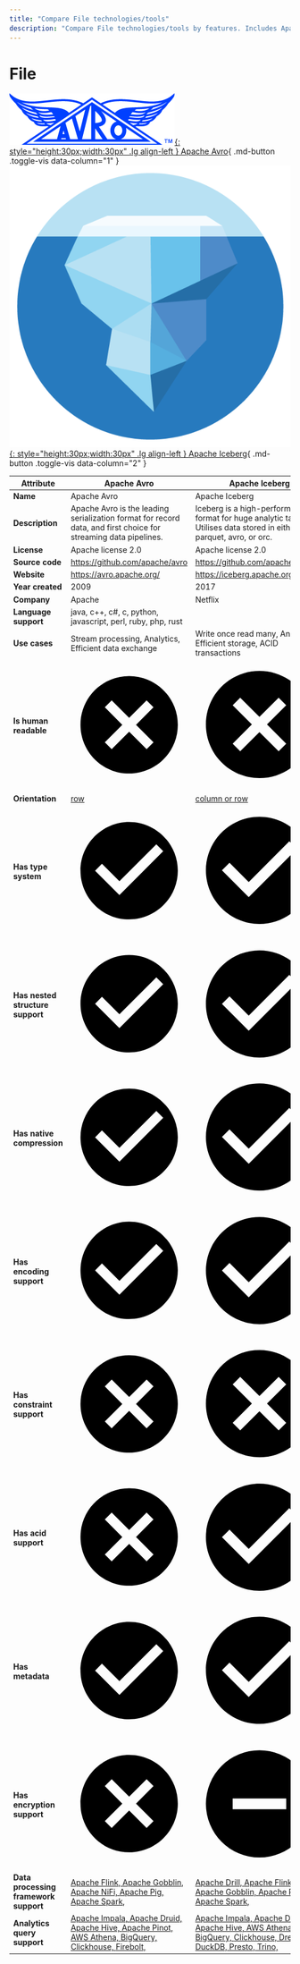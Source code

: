 ```yaml
---
title: "Compare File technologies/tools"
description: "Compare File technologies/tools by features. Includes Apache Avro vs Apache Iceberg."
---
```

# File

[![Apache Avro logo](../../assets/logo/avro.png){: style="height:30px;width:30px" .lg align-left } Apache Avro](){ .md-button .toggle-vis data-column="1" }
[![Apache Iceberg logo](../../assets/logo/iceberg.png){: style="height:30px;width:30px" .lg align-left } Apache Iceberg](){ .md-button .toggle-vis data-column="2" }


<table id="example" class="stripe hover row-border compact" style="width:100%">
    <thead>
        <tr>
            <th>Attribute</th>
            <th>Apache Avro</th>
            <th>Apache Iceberg</th>
        </tr>
    </thead>
    <tbody>
        <tr>
            <td><b>Name</b></td>
            <td>Apache Avro</td>
            <td>Apache Iceberg</td>
        </tr>
        <tr>
            <td><b>Description</b></td>
            <td>Apache Avro is the leading serialization format for record data, and first choice for streaming data pipelines.</td>
            <td>Iceberg is a high-performance format for huge analytic tables. Utilises data stored in either parquet, avro, or orc.</td>
        </tr>
        <tr>
            <td><b>License</b></td>
            <td>Apache license 2.0</td>
            <td>Apache license 2.0</td>
        </tr>
        <tr>
            <td><b>Source code</b></td>
            <td><a href="https://github.com/apache/avro">https://github.com/apache/avro</a></td>
            <td><a href="https://github.com/apache/iceberg">https://github.com/apache/iceberg</a></td>
        </tr>
        <tr>
            <td><b>Website</b></td>
            <td><a href="https://avro.apache.org/">https://avro.apache.org/</a></td>
            <td><a href="https://iceberg.apache.org/">https://iceberg.apache.org/</a></td>
        </tr>
        <tr>
            <td><b>Year created</b></td>
            <td>2009</td>
            <td>2017</td>
        </tr>
        <tr>
            <td><b>Company</b></td>
            <td>Apache</td>
            <td>Netflix</td>
        </tr>
        <tr>
            <td><b>Language support</b></td>
            <td>java, c++, c#, c, python, javascript, perl, ruby, php, rust</td>
            <td></td>
        </tr>
        <tr>
            <td><b>Use cases</b></td>
            <td>Stream processing, Analytics, Efficient data exchange</td>
            <td>Write once read many, Analytics, Efficient storage, ACID transactions</td>
        </tr>
        <tr>
            <td><b>Is human readable</b></td>
            <td>    <span class="twemoji red-cross"><svg xmlns="http://www.w3.org/2000/svg" viewBox="0 0 24 24"><path d="M12 2c5.53 0 10 4.47 10 10s-4.47 10-10 10S2 17.53 2 12 6.47 2 12 2m3.59 5L12 10.59 8.41 7 7 8.41 10.59 12 7 15.59 8.41 17 12 13.41 15.59 17 17 15.59 13.41 12 17 8.41 15.59 7Z"></path></svg></span>
            <div style="display: none">no</div>
</td>
            <td>    <span class="twemoji red-cross"><svg xmlns="http://www.w3.org/2000/svg" viewBox="0 0 24 24"><path d="M12 2c5.53 0 10 4.47 10 10s-4.47 10-10 10S2 17.53 2 12 6.47 2 12 2m3.59 5L12 10.59 8.41 7 7 8.41 10.59 12 7 15.59 8.41 17 12 13.41 15.59 17 17 15.59 13.41 12 17 8.41 15.59 7Z"></path></svg></span>
            <div style="display: none">no</div>
</td>
        </tr>
        <tr>
            <td><b>Orientation</b></td>
            <td><a href="https://orc.apache.org/specification/ORCv2/#motivation">row</a></td>
            <td><a href="https://iceberg.apache.org/docs/latest/configuration/">column or row</a></td>
        </tr>
        <tr>
            <td><b>Has type system</b></td>
            <td><a href="https://avro.apache.org/docs/current/specification/#schema-declaration">    <span class="twemoji green-tick"><svg xmlns="http://www.w3.org/2000/svg" viewBox="0 0 24 24"><path d="M12 2C6.5 2 2 6.5 2 12s4.5 10 10 10 10-4.5 10-10S17.5 2 12 2m-2 15-5-5 1.41-1.41L10 14.17l7.59-7.59L19 8l-9 9Z"></path></svg></span>
            <div href="https://avro.apache.org/docs/current/specification/#schema-declaration" style="display: none">yes</div>
</a></td>
            <td><a href="https://iceberg.apache.org/docs/latest/schemas/">    <span class="twemoji green-tick"><svg xmlns="http://www.w3.org/2000/svg" viewBox="0 0 24 24"><path d="M12 2C6.5 2 2 6.5 2 12s4.5 10 10 10 10-4.5 10-10S17.5 2 12 2m-2 15-5-5 1.41-1.41L10 14.17l7.59-7.59L19 8l-9 9Z"></path></svg></span>
            <div href="https://iceberg.apache.org/docs/latest/schemas/" style="display: none">yes</div>
</a></td>
        </tr>
        <tr>
            <td><b>Has nested structure support</b></td>
            <td><a href="https://avro.apache.org/docs/current/specification/#schema-declaration">    <span class="twemoji green-tick"><svg xmlns="http://www.w3.org/2000/svg" viewBox="0 0 24 24"><path d="M12 2C6.5 2 2 6.5 2 12s4.5 10 10 10 10-4.5 10-10S17.5 2 12 2m-2 15-5-5 1.41-1.41L10 14.17l7.59-7.59L19 8l-9 9Z"></path></svg></span>
            <div href="https://avro.apache.org/docs/current/specification/#schema-declaration" style="display: none">yes</div>
</a></td>
            <td><a href="https://iceberg.apache.org/docs/latest/schemas/">    <span class="twemoji green-tick"><svg xmlns="http://www.w3.org/2000/svg" viewBox="0 0 24 24"><path d="M12 2C6.5 2 2 6.5 2 12s4.5 10 10 10 10-4.5 10-10S17.5 2 12 2m-2 15-5-5 1.41-1.41L10 14.17l7.59-7.59L19 8l-9 9Z"></path></svg></span>
            <div href="https://iceberg.apache.org/docs/latest/schemas/" style="display: none">yes</div>
</a></td>
        </tr>
        <tr>
            <td><b>Has native compression</b></td>
            <td><a href="https://avro.apache.org/docs/current/specification/#object-container-files">    <span class="twemoji green-tick"><svg xmlns="http://www.w3.org/2000/svg" viewBox="0 0 24 24"><path d="M12 2C6.5 2 2 6.5 2 12s4.5 10 10 10 10-4.5 10-10S17.5 2 12 2m-2 15-5-5 1.41-1.41L10 14.17l7.59-7.59L19 8l-9 9Z"></path></svg></span>
            <div href="https://avro.apache.org/docs/current/specification/#object-container-files" style="display: none">yes</div>
</a></td>
            <td><a href="https://iceberg.apache.org/docs/latest/configuration/">    <span class="twemoji green-tick"><svg xmlns="http://www.w3.org/2000/svg" viewBox="0 0 24 24"><path d="M12 2C6.5 2 2 6.5 2 12s4.5 10 10 10 10-4.5 10-10S17.5 2 12 2m-2 15-5-5 1.41-1.41L10 14.17l7.59-7.59L19 8l-9 9Z"></path></svg></span>
            <div href="https://iceberg.apache.org/docs/latest/configuration/" style="display: none">yes</div>
</a></td>
        </tr>
        <tr>
            <td><b>Has encoding support</b></td>
            <td><a href="https://avro.apache.org/docs/current/specification/#data-serialization-and-deserialization">    <span class="twemoji green-tick"><svg xmlns="http://www.w3.org/2000/svg" viewBox="0 0 24 24"><path d="M12 2C6.5 2 2 6.5 2 12s4.5 10 10 10 10-4.5 10-10S17.5 2 12 2m-2 15-5-5 1.41-1.41L10 14.17l7.59-7.59L19 8l-9 9Z"></path></svg></span>
            <div href="https://avro.apache.org/docs/current/specification/#data-serialization-and-deserialization" style="display: none">yes</div>
</a></td>
            <td><a href="https://iceberg.apache.org/docs/latest/configuration/">    <span class="twemoji green-tick"><svg xmlns="http://www.w3.org/2000/svg" viewBox="0 0 24 24"><path d="M12 2C6.5 2 2 6.5 2 12s4.5 10 10 10 10-4.5 10-10S17.5 2 12 2m-2 15-5-5 1.41-1.41L10 14.17l7.59-7.59L19 8l-9 9Z"></path></svg></span>
            <div href="https://iceberg.apache.org/docs/latest/configuration/" style="display: none">yes</div>
</a></td>
        </tr>
        <tr>
            <td><b>Has constraint support</b></td>
            <td>    <span class="twemoji red-cross"><svg xmlns="http://www.w3.org/2000/svg" viewBox="0 0 24 24"><path d="M12 2c5.53 0 10 4.47 10 10s-4.47 10-10 10S2 17.53 2 12 6.47 2 12 2m3.59 5L12 10.59 8.41 7 7 8.41 10.59 12 7 15.59 8.41 17 12 13.41 15.59 17 17 15.59 13.41 12 17 8.41 15.59 7Z"></path></svg></span>
            <div style="display: none">no</div>
</td>
            <td>    <span class="twemoji red-cross"><svg xmlns="http://www.w3.org/2000/svg" viewBox="0 0 24 24"><path d="M12 2c5.53 0 10 4.47 10 10s-4.47 10-10 10S2 17.53 2 12 6.47 2 12 2m3.59 5L12 10.59 8.41 7 7 8.41 10.59 12 7 15.59 8.41 17 12 13.41 15.59 17 17 15.59 13.41 12 17 8.41 15.59 7Z"></path></svg></span>
            <div style="display: none">no</div>
</td>
        </tr>
        <tr>
            <td><b>Has acid support</b></td>
            <td>    <span class="twemoji red-cross"><svg xmlns="http://www.w3.org/2000/svg" viewBox="0 0 24 24"><path d="M12 2c5.53 0 10 4.47 10 10s-4.47 10-10 10S2 17.53 2 12 6.47 2 12 2m3.59 5L12 10.59 8.41 7 7 8.41 10.59 12 7 15.59 8.41 17 12 13.41 15.59 17 17 15.59 13.41 12 17 8.41 15.59 7Z"></path></svg></span>
            <div style="display: none">no</div>
</td>
            <td><a href="https://iceberg.apache.org/docs/latest/reliability/">    <span class="twemoji green-tick"><svg xmlns="http://www.w3.org/2000/svg" viewBox="0 0 24 24"><path d="M12 2C6.5 2 2 6.5 2 12s4.5 10 10 10 10-4.5 10-10S17.5 2 12 2m-2 15-5-5 1.41-1.41L10 14.17l7.59-7.59L19 8l-9 9Z"></path></svg></span>
            <div href="https://iceberg.apache.org/docs/latest/reliability/" style="display: none">yes</div>
</a></td>
        </tr>
        <tr>
            <td><b>Has metadata</b></td>
            <td><a href="https://avro.apache.org/docs/current/specification/#object-container-files">    <span class="twemoji green-tick"><svg xmlns="http://www.w3.org/2000/svg" viewBox="0 0 24 24"><path d="M12 2C6.5 2 2 6.5 2 12s4.5 10 10 10 10-4.5 10-10S17.5 2 12 2m-2 15-5-5 1.41-1.41L10 14.17l7.59-7.59L19 8l-9 9Z"></path></svg></span>
            <div href="https://avro.apache.org/docs/current/specification/#object-container-files" style="display: none">yes</div>
</a></td>
            <td><a href="https://iceberg.apache.org/spec/">    <span class="twemoji green-tick"><svg xmlns="http://www.w3.org/2000/svg" viewBox="0 0 24 24"><path d="M12 2C6.5 2 2 6.5 2 12s4.5 10 10 10 10-4.5 10-10S17.5 2 12 2m-2 15-5-5 1.41-1.41L10 14.17l7.59-7.59L19 8l-9 9Z"></path></svg></span>
            <div href="https://iceberg.apache.org/spec/" style="display: none">yes</div>
</a></td>
        </tr>
        <tr>
            <td><b>Has encryption support</b></td>
            <td>    <span class="twemoji red-cross"><svg xmlns="http://www.w3.org/2000/svg" viewBox="0 0 24 24"><path d="M12 2c5.53 0 10 4.47 10 10s-4.47 10-10 10S2 17.53 2 12 6.47 2 12 2m3.59 5L12 10.59 8.41 7 7 8.41 10.59 12 7 15.59 8.41 17 12 13.41 15.59 17 17 15.59 13.41 12 17 8.41 15.59 7Z"></path></svg></span>
            <div style="display: none">no</div>
</td>
            <td><a href="https://iceberg.apache.org/docs/latest/configuration/" title="Implicitly supported by data stored as Parquet/ORC but no direct API to support encryption">    <span class="twemoji maybe-minus"><svg xmlns="http://www.w3.org/2000/svg" viewBox="0 0 24 24"><path d="M17 13H7v-2h10m-5-9A10 10 0 0 0 2 12a10 10 0 0 0 10 10 10 10 0 0 0 10-10A10 10 0 0 0 12 2Z"></path></svg></span>
            <div href="https://iceberg.apache.org/docs/latest/configuration/" style="display: none">maybe</div>
</a></td>
        </tr>
        <tr>
            <td><b>Data processing framework support</b></td>
            <td>
                <a href="https://nightlies.apache.org/flink/flink-docs-master/docs/connectors/table/formats/avro/">Apache Flink, </a>
                <a href="https://gobblin.apache.org/docs/sinks/AvroHdfsDataWriter/">Apache Gobblin, </a>
                <a href="https://nifi.apache.org/docs/nifi-docs/components/org.apache.nifi/nifi-record-serialization-services-nar/1.23.2/org.apache.nifi.avro.AvroReader/index.html">Apache NiFi, </a>
                <a href="https://pig.apache.org/docs/r0.17.0/api/org/apache/pig/piggybank/storage/avro/AvroStorage.html">Apache Pig, </a>
                <a href="https://spark.apache.org/docs/latest/sql-data-sources-avro.html">Apache Spark, </a>
            </td>
            <td>
                <a href="https://drill.apache.org/docs/iceberg-format-plugin/">Apache Drill, </a>
                <a href="https://iceberg.apache.org/contribute/">Apache Flink, </a>
                <a href="https://github.com/apache/gobblin/tree/master/gobblin-iceberg">Apache Gobblin, </a>
                <a href="https://iceberg.apache.org/contribute/">Apache Pig, </a>
                <a href="https://iceberg.apache.org/spark-quickstart/">Apache Spark, </a>
            </td>
        </tr>
        <tr>
            <td><b>Analytics query support</b></td>
            <td>
                <a href="https://impala.apache.org/docs/build/html/topics/impala_avro.html">Apache Impala, </a>
                <a href="https://druid.apache.org/docs/latest/development/extensions-core/avro/">Apache Druid, </a>
                <a href="https://cwiki.apache.org/confluence/display/hive/avroserde">Apache Hive, </a>
                <a href="https://docs.pinot.apache.org/basics/data-import/pinot-input-formats#avro">Apache Pinot, </a>
                <a href="https://docs.aws.amazon.com/athena/latest/ug/supported-serdes.html">AWS Athena, </a>
                <a href="https://cloud.google.com/bigquery/docs/loading-data-cloud-storage-avro">BigQuery, </a>
                <a href="https://github.com/ClickHouse/clickhouse-docs/blob/main/docs/en/integrations/data-ingestion/data-formats/arrow-avro-orc.md">Clickhouse, </a>
                <a href="https://docs.firebolt.io/godocs/Guides/loading-data/working-with-external-tables.html#supported-file-formats">Firebolt, </a>
            </td>
            <td>
                <a href="https://impala.apache.org/docs/build/html/topics/impala_iceberg.html">Apache Impala, </a>
                <a href="https://github.com/apache/druid/blob/3a3d37ef40596b6540b6d30ac82a20766335627b/docs/development/extensions-contrib/iceberg.md#L2">Apache Druid, </a>
                <a href="https://iceberg.apache.org/contribute/">Apache Hive, </a>
                <a href="https://docs.aws.amazon.com/athena/latest/ug/querying-iceberg.html">AWS Athena, </a>
                <a href="https://cloud.google.com/bigquery/docs/query-iceberg-data">BigQuery, </a>
                <a href="https://clickhouse.com/docs/en/engines/table-engines/integrations/iceberg">Clickhouse, </a>
                <a href="https://docs.dremio.com/current/sonar/query-manage/data-formats/apache-iceberg/">Dremio, </a>
                <a href="https://duckdb.org/docs/extensions/iceberg.html">DuckDB, </a>
                <a href="https://prestodb.io/docs/0.284/connector/iceberg.html">Presto, </a>
                <a href="https://trino.io/docs/current/connector/iceberg.html">Trino, </a>
            </td>
        </tr>
    </tbody>
</table>
